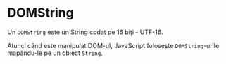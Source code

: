 # DOMString

Un `DOMString` este un String codat pe 16 biți - UTF-16.

Atunci când este manipulat DOM-ul, JavaScript folosește `DOMString`-urile mapându-le pe un obiect `String`.
